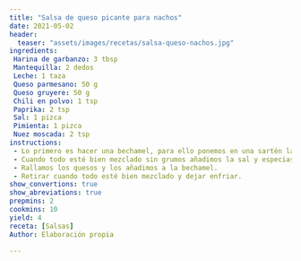 ```yaml
---
title: "Salsa de queso picante para nachos"
date: 2021-05-02
header:
  teaser: "assets/images/recetas/salsa-queso-nachos.jpg"
ingredients:
 Harina de garbanzo: 3 tbsp
 Mantequilla: 2 dedos
 Leche: 1 taza
 Queso parmesano: 50 g
 Queso gruyere: 50 g
 Chili en polvo: 1 tsp
 Paprika: 2 tsp
 Sal: 1 pizca
 Pimienta: 1 pizca
 Nuez moscada: 2 tsp
instructions:
 - Lo primero es hacer una bechamel, para ello ponemos en una sartén la mantequilla. Cuando se haya derretido vamos espolvoreando la harina de garbanzo mientras la mezclamos al fuego con la mantequilla. Posteriormente comenzamos a añadir de chorrito en chorrito la leche. 
 - Cuando todo esté bien mezclado sin grumos añadimos la sal y especias.
 - Rallamos los quesos y los añadimos a la bechamel.
 - Retirar cuando todo esté bien mezclado y dejar enfriar.
show_convertions: true
show_abreviations: true
prepmins: 2
cookmins: 10
yield: 4
receta: [Salsas]
Author: Elaboración propia

---
```


